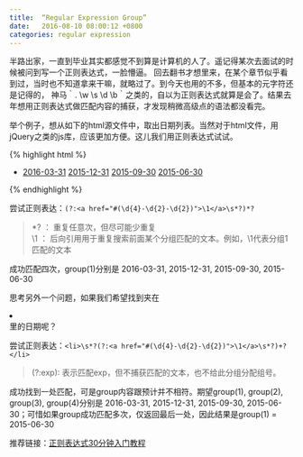 ```yaml
---
title:  “Regular Expression Group”
date:   2016-08-10 08:00:12 +0800
categories: regular expression
---
```


半路出家，一直到毕业其实都感觉不到算是计算机的人了。遥记得某次去面试的时候被问到写一个正则表达式，一脸懵逼。
回去翻书才想里来，在某个章节似乎看到过，当时也不知道拿来干嘛，就略过了。到今天也用的不多，但基本的元字符还是记得的，
神马｀. \w \s \d \b｀之类的，自以为正则表达式就算是会了。结果去年想用正则表达式做匹配内容的捕获，才发现稍微高级点的语法都没看完。


举个例子，想从如下的html源文件中，取出日期列表。当然对于html文件，用jQuery之类的js库，应该更加方便。这儿我们用正则表达式试试。

{% highlight html %}
<div class="datelist">
    <ul>
	<li>
		<a href="#2016-03-31">2016-03-31</a>
		<a href="#2015-12-31">2015-12-31</a>
		<a href="#2015-09-30">2015-09-30</a>
		<a href="#2015-06-30">2015-06-30</a>
	</li>		
    </ul>
</div>
{% endhighlight %}

尝试正则表达：`(?:<a href="#(\d{4}-\d{2}-\d{2})">\1</a>\s*?)*?`  
> *? ： 重复任意次，但尽可能少重复  
> \1 ： 后向引用用于重复搜索前面某个分组匹配的文本。例如，\1代表分组1匹配的文本

成功匹配四次，group(1)分别是 2016-03-31, 2015-12-31, 2015-09-30, 2015-06-30

思考另外一个问题，如果我们希望找到夹在<li></li>里的日期呢？

尝试正则表达：`<li>\s*?(?:<a href="#(\d{4}-\d{2}-\d{2})">\1</a>\s*?)+?</li>`  
> (?:exp): 表示匹配exp，但不捕获匹配的文本，也不给此分组分配组号。

成功找到一处匹配，可是group内容跟预计并不相符。期望group(1), group(2), group(3), group(4)分别是 2016-03-31, 2015-12-31, 2015-09-30, 2015-06-30；可惜如果group成功匹配多次，仅返回最后一处，因此结果是group(1) = 2015-06-30

推荐链接：[正则表达式30分钟入门教程][regex-link]

[regex-link]:http://www.jb51.net/tools/zhengze.html
